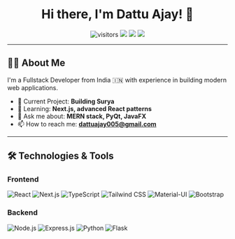 <h1 align="center">Hi there, I'm Dattu Ajay! 👋</h1>

<p align="center">
  <img src="https://visitor-badge.laobi.icu/badge?page_id=AjayDattu.AjayDattu" alt="visitors"/>
  <a href="https://portfolio.link"><img src="https://img.shields.io/badge/Portfolio-orange?style=for-the-badge&logo=firefox" /></a>
  <a href="https://linkedin.com/in/your-link"><img src="https://img.shields.io/badge/LinkedIn-blue?style=for-the-badge&logo=linkedin" /></a>
  <a href="mailto:dattuajay005@gmail.com"><img src="https://img.shields.io/badge/Gmail-red?style=for-the-badge&logo=gmail" /></a>
</p>

---

## 👨‍💻 About Me

I'm a Fullstack Developer from India 🇮🇳 with experience in building modern web applications.

- 🔭 Current Project: **Building Surya**
- 🌱 Learning: **Next.js, advanced React patterns**
- 💬 Ask me about: **MERN stack, PyQt, JavaFX**
- 📫 How to reach me: **[dattuajay005@gmail.com](mailto:dattuajay005@gmail.com)**

---

## 🛠 Technologies & Tools

### Frontend  
![React](https://img.shields.io/badge/-React-61DAFB?style=flat-square&logo=react)
![Next.js](https://img.shields.io/badge/-Next.js-000000?style=flat-square&logo=next.js)
![TypeScript](https://img.shields.io/badge/-TypeScript-007ACC?style=flat-square&logo=typescript)
![Tailwind CSS](https://img.shields.io/badge/-Tailwind_CSS-38B2AC?style=flat-square&logo=tailwind-css)
![Material-UI](https://img.shields.io/badge/-Material_UI-0081CB?style=flat-square&logo=material-ui)
![Bootstrap](https://img.shields.io/badge/-Bootstrap-563D7C?style=flat-square&logo=bootstrap)

### Backend  
![Node.js](https://img.shields.io/badge/-Node.js-339933?style=flat-square&logo=node.js)
![Express.js](https://img.shields.io/badge/-Express.js-000000?style=flat-square&logo=express)
![Python](https://img.shields.io/badge/-Python-3776AB?style=flat-square&logo=python)
![Flask](https://img.shields.io/badge/-Flask-000000?style=flat-square&logo=flask)
